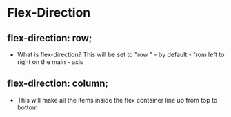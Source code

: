# Flex-Direction 

## flex-direction: row; 
- What is flex-direction? This will be set to "row " - by default - from left to right on the main - axis 

## flex-direction: column;
- This will make all the items inside the flex container line up from top to bottom
